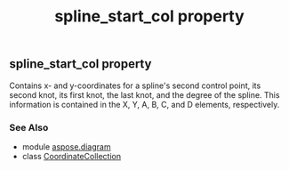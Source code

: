 ﻿---
title: spline_start_col property
second_title: Aspose.Diagram for Python via .NET API References
description: 
type: docs
weight: 220
url: /python-net/aspose.diagram/coordinatecollection/spline_start_col/
is_root: false
---

## spline_start_col property


Contains x- and y-coordinates for a spline's second control point, its second knot, its first knot, the last knot, and the degree of the spline. This information is contained in the X, Y, A, B, C, and D elements, respectively.

### See Also
* module [aspose.diagram](../../)
* class [CoordinateCollection](/diagram/python-net/aspose.diagram/coordinatecollection)
